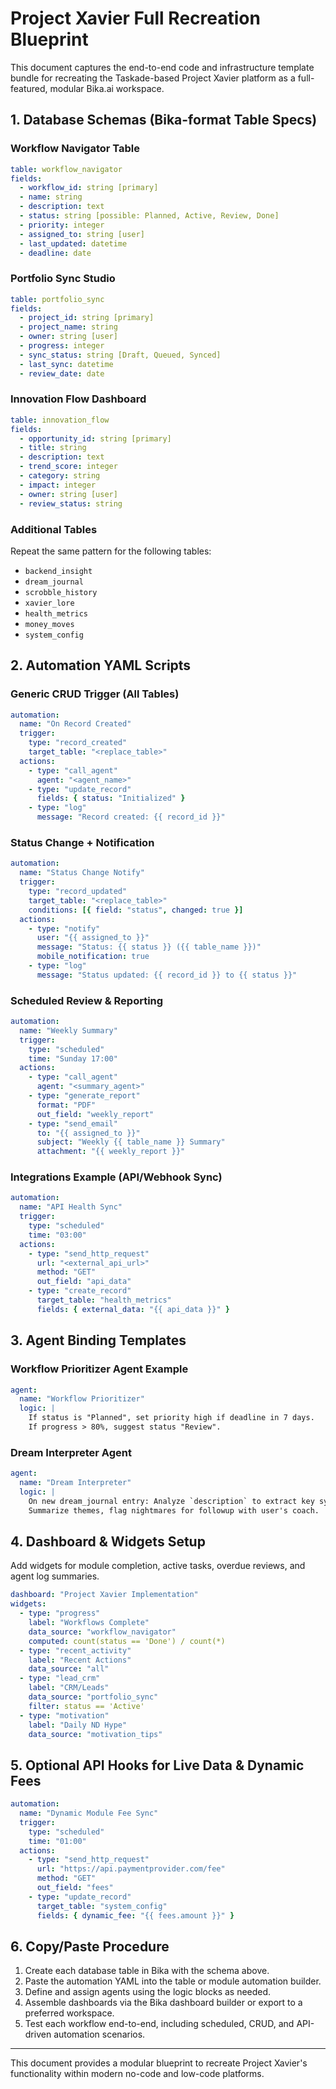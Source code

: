 # Project Xavier Full Recreation Blueprint

This document captures the end-to-end code and infrastructure template bundle for recreating the Taskade-based Project Xavier platform as a full-featured, modular Bika.ai workspace.

## 1. Database Schemas (Bika-format Table Specs)

### Workflow Navigator Table
```yaml
table: workflow_navigator
fields:
  - workflow_id: string [primary]
  - name: string
  - description: text
  - status: string [possible: Planned, Active, Review, Done]
  - priority: integer
  - assigned_to: string [user]
  - last_updated: datetime
  - deadline: date
```

### Portfolio Sync Studio
```yaml
table: portfolio_sync
fields:
  - project_id: string [primary]
  - project_name: string
  - owner: string [user]
  - progress: integer
  - sync_status: string [Draft, Queued, Synced]
  - last_sync: datetime
  - review_date: date
```

### Innovation Flow Dashboard
```yaml
table: innovation_flow
fields:
  - opportunity_id: string [primary]
  - title: string
  - description: text
  - trend_score: integer
  - category: string
  - impact: integer
  - owner: string [user]
  - review_status: string
```

### Additional Tables
Repeat the same pattern for the following tables:
- `backend_insight`
- `dream_journal`
- `scrobble_history`
- `xavier_lore`
- `health_metrics`
- `money_moves`
- `system_config`

## 2. Automation YAML Scripts

### Generic CRUD Trigger (All Tables)
```yaml
automation:
  name: "On Record Created"
  trigger:
    type: "record_created"
    target_table: "<replace_table>"
  actions:
    - type: "call_agent"
      agent: "<agent_name>"
    - type: "update_record"
      fields: { status: "Initialized" }
    - type: "log"
      message: "Record created: {{ record_id }}"
```

### Status Change + Notification
```yaml
automation:
  name: "Status Change Notify"
  trigger:
    type: "record_updated"
    target_table: "<replace_table>"
    conditions: [{ field: "status", changed: true }]
  actions:
    - type: "notify"
      user: "{{ assigned_to }}"
      message: "Status: {{ status }} ({{ table_name }})"
      mobile_notification: true
    - type: "log"
      message: "Status updated: {{ record_id }} to {{ status }}"
```

### Scheduled Review & Reporting
```yaml
automation:
  name: "Weekly Summary"
  trigger:
    type: "scheduled"
    time: "Sunday 17:00"
  actions:
    - type: "call_agent"
      agent: "<summary_agent>"
    - type: "generate_report"
      format: "PDF"
      out_field: "weekly_report"
    - type: "send_email"
      to: "{{ assigned_to }}"
      subject: "Weekly {{ table_name }} Summary"
      attachment: "{{ weekly_report }}"
```

### Integrations Example (API/Webhook Sync)
```yaml
automation:
  name: "API Health Sync"
  trigger:
    type: "scheduled"
    time: "03:00"
  actions:
    - type: "send_http_request"
      url: "<external_api_url>"
      method: "GET"
      out_field: "api_data"
    - type: "create_record"
      target_table: "health_metrics"
      fields: { external_data: "{{ api_data }}" }
```

## 3. Agent Binding Templates

### Workflow Prioritizer Agent Example
```yaml
agent:
  name: "Workflow Prioritizer"
  logic: |
    If status is "Planned", set priority high if deadline in 7 days.
    If progress > 80%, suggest status "Review".
```

### Dream Interpreter Agent
```yaml
agent:
  name: "Dream Interpreter"
  logic: |
    On new dream_journal entry: Analyze `description` to extract key symbols, sentiment.
    Summarize themes, flag nightmares for followup with user's coach.
```

## 4. Dashboard & Widgets Setup

Add widgets for module completion, active tasks, overdue reviews, and agent log summaries.

```yaml
dashboard: "Project Xavier Implementation"
widgets:
  - type: "progress"
    label: "Workflows Complete"
    data_source: "workflow_navigator"
    computed: count(status == 'Done') / count(*)
  - type: "recent_activity"
    label: "Recent Actions"
    data_source: "all"
  - type: "lead_crm"
    label: "CRM/Leads"
    data_source: "portfolio_sync"
    filter: status == 'Active'
  - type: "motivation"
    label: "Daily ND Hype"
    data_source: "motivation_tips"
```

## 5. Optional API Hooks for Live Data & Dynamic Fees

```yaml
automation:
  name: "Dynamic Module Fee Sync"
  trigger:
    type: "scheduled"
    time: "01:00"
  actions:
    - type: "send_http_request"
      url: "https://api.paymentprovider.com/fee"
      method: "GET"
      out_field: "fees"
    - type: "update_record"
      target_table: "system_config"
      fields: { dynamic_fee: "{{ fees.amount }}" }
```

## 6. Copy/Paste Procedure

1. Create each database table in Bika with the schema above.
2. Paste the automation YAML into the table or module automation builder.
3. Define and assign agents using the logic blocks as needed.
4. Assemble dashboards via the Bika dashboard builder or export to a preferred workspace.
5. Test each workflow end-to-end, including scheduled, CRUD, and API-driven automation scenarios.

---

This document provides a modular blueprint to recreate Project Xavier's functionality within modern no-code and low-code platforms.
